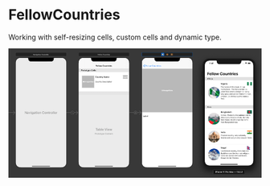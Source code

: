 # FellowCountries

Working with self-resizing cells, custom cells and dynamic type.

![fellow countries](Assets/fellow-countries-app.png)
